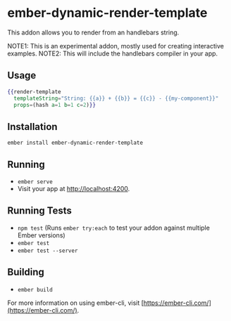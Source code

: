 # ember-dynamic-render-template

This addon allows you to render from an handlebars string.

NOTE1: This is an experimental addon, mostly used for creating interactive examples.
NOTE2: This will include the handlebars compiler in your app.

## Usage

```hbs
{{render-template
  templateString="String: {{a}} + {{b}} = {{c}} - {{my-component}}"
  props=(hash a=1 b=1 c=2)}}
```

## Installation

```
ember install ember-dynamic-render-template
```

## Running

* `ember serve`
* Visit your app at [http://localhost:4200](http://localhost:4200).

## Running Tests

* `npm test` (Runs `ember try:each` to test your addon against multiple Ember versions)
* `ember test`
* `ember test --server`

## Building

* `ember build`

For more information on using ember-cli, visit [https://ember-cli.com/](https://ember-cli.com/).
